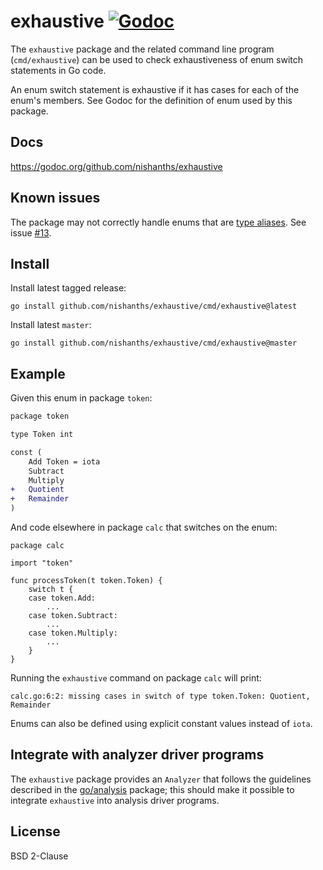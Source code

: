 # exhaustive [![Godoc][godoc-status]][godoc]

The `exhaustive` package and the related command line program
(`cmd/exhaustive`) can be used to check exhaustiveness of enum switch
statements in Go code.

An enum switch statement is exhaustive if it has cases for each of the
enum's members. See Godoc for the definition of enum used by this
package.

## Docs

https://godoc.org/github.com/nishanths/exhaustive

## Known issues

The package may not correctly handle enums that are [type
aliases][4]. See issue [#13][5].

## Install

Install latest tagged release:

```
go install github.com/nishanths/exhaustive/cmd/exhaustive@latest
```

Install latest `master`:

```
go install github.com/nishanths/exhaustive/cmd/exhaustive@master
```

## Example

Given this enum in package `token`:

```diff
package token

type Token int

const (
	Add Token = iota
	Subtract
	Multiply
+	Quotient
+	Remainder
)
```

And code elsewhere in package `calc` that switches on the enum:

```
package calc

import "token"

func processToken(t token.Token) {
	switch t {
	case token.Add:
		...
	case token.Subtract:
		...
	case token.Multiply:
		...
	}
}
```

Running the `exhaustive` command on package `calc` will print:

```
calc.go:6:2: missing cases in switch of type token.Token: Quotient, Remainder
```

Enums can also be defined using explicit constant values instead of `iota`.

## Integrate with analyzer driver programs

The `exhaustive` package provides an `Analyzer` that follows the
guidelines described in the [go/analysis][3] package; this should make
it possible to integrate `exhaustive` into analysis driver
programs.

## License

BSD 2-Clause

[godoc]: https://godoc.org/github.com/nishanths/exhaustive
[godoc-status]: https://godoc.org/github.com/nishanths/exhaustive?status.svg
[build]: https://travis-ci.org/nishanths/exhaustive
[build-status]: https://travis-ci.org/nishanths/exhaustive.svg?branch=master
[3]: https://godoc.org/golang.org/x/tools/go/analysis
[4]: https://go.googlesource.com/proposal/+/master/design/18130-type-alias.md
[5]: https://github.com/nishanths/exhaustive/issues/13
